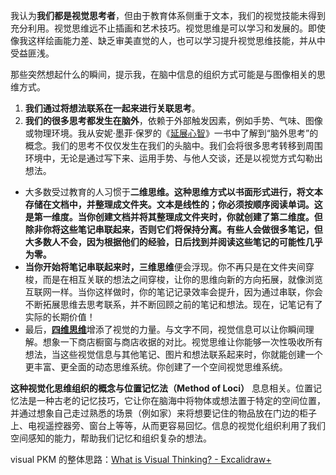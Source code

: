 

我认为**我们都是视觉思考者**，但由于教育体系侧重于文本，我们的视觉技能未得到充分利用。视觉思维远不止插画和艺术技巧。视觉思维是可以学习和发展的。即使像我这样绘画能力差、缺乏审美直觉的人，也可以学习提升视觉思维技能，并从中受益匪浅。


那些突然想起什么的瞬间，提示我，在脑中信息的组织方式可能是与图像相关的思维方式。

1. **我们通过将想法联系在一起来进行关联思考**。
2. **我们的很多思考都发生在脑外**，依赖于外部触发因素，例如手势、气味、图像或物理环境。我从安妮·墨菲·保罗的《[延展心智](https://youtu.be/oXMKF8zqG6E)》一书中了解到“脑外思考”的概念。我们的思考不仅仅发生在我们的头脑中。我们会将很多思考转移到周围环境中，无论是通过写下来、运用手势、与他人交谈，还是以视觉方式勾勒出想法。


- 大多数受过教育的人习惯于**二维思维。这种思维方式以书面形式进行，将文本存储在文档中，并整理成文件夹。文本是线性的；你必须按顺序阅读单词。这是第一维度。当你创建文档并将其整理成文件夹时，你就创建了第二维度。但除非你将这些笔记串联起来，否则它们将保持分离。有些人会做很多笔记，但大多数人不会，因为根据他们的经验，日后找到并阅读这些笔记的可能性几乎为零。**
- **当你开始将笔记串联起来时，三维思维**便会浮现。你不再只是在文件夹间穿梭，而是在相互关联的想法之间穿梭，让你的思维向新的方向拓展，就像浏览互联网一样。当你这样做时，你的笔记记录效率会提升，因为通过串联，你会不断拓展思维去思考联系，并不断回顾之前的笔记和想法。现在，记笔记有了实际的长期价值！
- 最后，[**四维思维**](https://youtu.be/3S3oIsaK17U)增添了视觉的力量。与文字不同，视觉信息可以让你瞬间理解。想象一下商店橱窗与商店收据的对比。视觉思维让你能够一次性吸收所有想法，当这些视觉信息与其他笔记、图片和想法联系起来时，你就能创建一个更丰富、更全面的动态思维系统。你创建了一个空间视觉思维系统。

**这种视觉化思维组织的概念与位置记忆法（Method of Loci）** 息息相关。位置记忆法是一种古老的记忆技巧，它让你在脑海中将物体或想法置于特定的空间位置，并通过想象自己走过熟悉的场景（例如家）来将想要记住的物品放在门边的柜子上、电视遥控器旁、窗台上等等，从而更容易回忆。信息的视觉化组织利用了我们空间感知的能力，帮助我们记忆和组织复杂的想法。



visual PKM 的整体思路：[What is Visual Thinking? - Excalidraw+](https://link.excalidraw.com/readonly/DevOHq3cflAuQxmkjB3O)